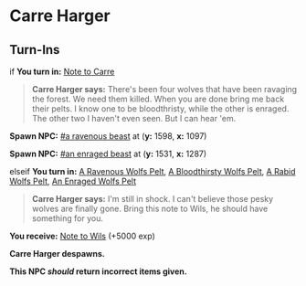 # Carre Harger
## Turn-Ins





if **You turn in:** [Note to Carre](/item/31781)


>**Carre Harger says:** There's been four wolves that have been ravaging the forest. We need them killed. When you are done bring me back their pelts. I know one to be bloodthristy, while the other is enraged. The other two I haven't even seen. But I can hear 'em.


**Spawn NPC:**  [\#a ravenous beast](/npc/174034) at (**y:** 1598, **x:** 1097)


**Spawn NPC:**  [\#an enraged beast](/npc/174035) at (**y:** 1531, **x:** 1287)

elseif **You turn in:** [A Ravenous Wolfs Pelt](/item/31783), [A Bloodthirsty Wolfs Pelt](/item/31784), [A Rabid Wolfs Pelt](/item/31785), [An Enraged Wolfs Pelt](/item/31786)


>**Carre Harger says:** I'm still in shock. I can't believe those pesky wolves are finally gone. Bring this note to Wils, he should have something for you.


 **You receive:**  [Note to Wils](/item/31782) (+5000 exp)


**Carre Harger despawns.**

**This NPC *should* return incorrect items given.**
